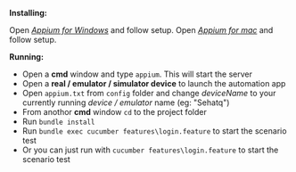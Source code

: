 **Installing:**

Open [_Appium for Windows_](https://github.com/appium/appium/blob/master/docs/en/appium-setup/running-on-windows.md) and follow setup.
Open [_Appium for mac_](https://gist.github.com/maggiesavovska/d2d47345c92fdf70ed4ec10ebb34c170) and follow setup.

**Running:**

* Open a **cmd** window and type `appium`. This will start the server
* Open a **real / emulator / simulator device** to launch the automation app
* Open `appium.txt` from `config` folder and change _deviceName_ to your currently running _device / emulator_ name (eg: "Sehatq")
* From anothor **cmd** window `cd` to the project folder
* Run `bundle install`
* Run `bundle exec cucumber features\login.feature` to start the scenario test
* Or you can just run with `cucumber features\login.feature` to start the scenario test